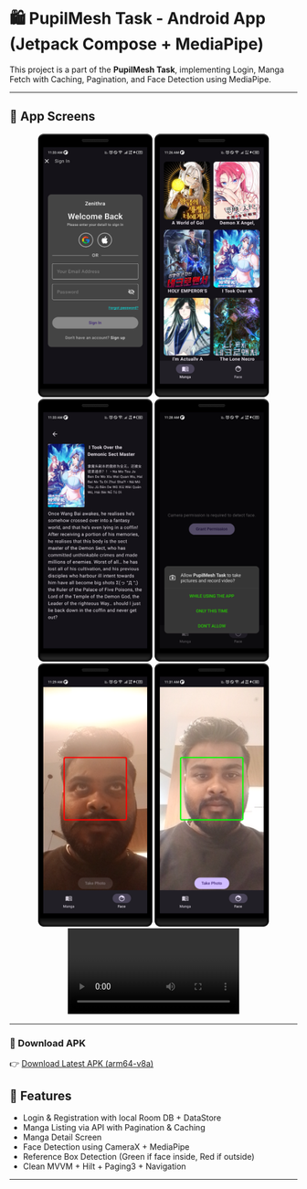 # 🛍️ PupilMesh Task - Android App (Jetpack Compose + MediaPipe)

This project is a part of the **PupilMesh Task**, implementing Login, Manga Fetch with Caching, Pagination, and Face Detection using MediaPipe.

---

## 📱 App Screens

<p align="center">
  <img src="assets/login_screen.png" width="200"/>
  <img src="assets/manga_screen.png" width="200"/>
  <img src="assets/manga_detail_screen.png" width="200"/>
  <img src="assets/permission.png" width="200"/>
  <img src="assets/face_detection_screen_1.png" width="200"/>
  <img src="assets/face_detection_screen_2.png" width="200"/>

  <video src="assets/pupilmesh_task.mp4" width="300" controls />
</p>

---
### 📱 Download APK
👉 [Download Latest APK (arm64-v8a)](https://github.com/Sandeepsahu1411/pupilMesh-Task/raw/main/releases/app-arm64-v8a-debug.apk)


## 🧠 Features

- Login & Registration with local Room DB + DataStore
- Manga Listing via API with Pagination & Caching
- Manga Detail Screen
- Face Detection using CameraX + MediaPipe
- Reference Box Detection (Green if face inside, Red if outside)
- Clean MVVM + Hilt + Paging3 + Navigation

---


